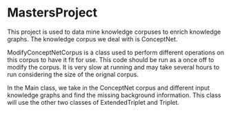 # MastersProject

This project is used to data mine knowledge corpuses to enrich knowledge graphs. The knowledge corpus we deal with is ConceptNet.

ModifyConceptNetCorpus is a class used to perform different operations on this corpus to have it fit for use. This code should be run as a once off to modify the corpus. It is very slow at running and may take several hours to run considering the size of the orignal corpus. 

In the Main class, we take in the ConceptNet corpus and different input knowledge graphs and find the missing background information. This class will use the other two classes of ExtendedTriplet and Triplet. 
